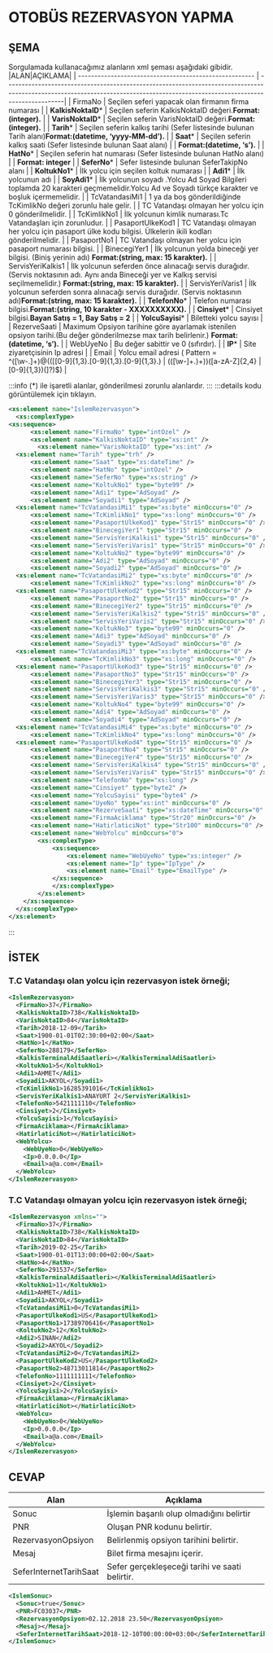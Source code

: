# OTOBÜS REZERVASYON YAPMA

## ŞEMA

Sorgulamada kullanacağımız alanların xml şeması aşağıdaki gibidir.
|ALAN|AÇIKLAMA|
| ------------------------------------------------------ | ------------------------------------------------------------------------------------------------------------------------------------------------------------------------------|
| FirmaNo                                                | Seçilen seferi yapacak olan firmanın firma numarası                                                                                                                           |
| **KalkisNoktaID***                                    | Seçilen seferin KalkisNoktaID değeri.**Format:(integer).**                                                                                                                      |
| **VarisNoktaID***                                     | Seçilen seferin VarisNoktaID değeri.**Format:(integer).**                                                                                                                       |
| **Tarih***                                            | Seçilen seferin kalkış tarihi (Sefer listesinde bulunan Tarih alanı)**Format:(datetime, ‘yyyy-MM-dd’).**                                                                        |
| **Saat***                                             | Seçilen seferin kalkış saati (Sefer listesinde bulunan Saat alanı)                                                                                                              |
| **Format:(datetime, ‘s’).**                            |
| **HatNo***                                            | Seçilen seferin hat numarası (Sefer listesinde bulunan HatNo alanı)                                                                                                             |
| **Format: integer**                                    |
| **SeferNo***                                          | Sefer listesinde bulunan SeferTakipNo alanı                                                                                                                                     |
| **KoltukNo1***                                        | İlk yolcu için seçilen koltuk numarası                                                                                                                                          |
| **Adi1***                                             | İlk yolcunun adı                                                                                                                                                                |
| **SoyAdi1***                                          | İlk yolcunun soyadı .Yolcu Ad Soyad Bilgileri toplamda 20 karakteri geçmemelidir.Yolcu Ad ve Soyadı türkçe karakter ve boşluk içermemelidir.                                    |
| TcVatandasiMi1                                         | 1 ya da boş gönderildiğinde TcKimlikNo değeri zorunlu hale gelir.                                                                                                               |
| TC Vatandaşı olmayan her yolcu için 0 gönderilmelidir. |
| TcKimlikNo1                                            | İlk yolcunun kimlik numarası.Tc Vatandaşları için zorunludur.                                                                                                                   |
| PasaportUlkeKod1                                       | TC Vatandaşı olmayan her yolcu için pasaport ülke kodu bilgisi. Ülkelerin ikili kodları gönderilmelidir.                                                                        |
| PasaportNo1                                            | TC Vatandaşı olmayan her yolcu için pasaport numarası bilgisi.                                                                                                                  |
| BinecegiYer1                                           | İlk yolcunun yolda bineceği yer bilgisi. (Biniş yerinin adı) **Format:(string, max: 15 karakter).**                                                                             |
| ServisYeriKalkis1                                      | İlk yolcunun seferden önce alınacağı servis durağıdır. (Servis noktasının adı. Aynı anda Bineceği yer ve Kalkış servisi seçilmemelidir.) **Format:(string, max: 15 karakter).** |
| ServisYeriVaris1                                       | İlk yolcunun seferden sonra alınacağı servis durağıdır. (Servis noktasının adı)**Format:(string, max: 15 karakter).**                                                           |
| **TelefonNo***                                        | Telefon numarası bilgisi.**Format:(string, 10 karakter - XXXXXXXXXX).**                                                                                                         |
| **Cinsiyet***                                         | Cinsiyet bilgisi.**Bayan Satış = 1, Bay Satış = 2**                                                                                                                             |
| **YolcuSayisi***                                      | Biletteki yolcu sayısı                                                                                                                                                          |
| RezerveSaati                                           | Maximum Opsiyon tarihine göre ayarlamak istenilen opsiyon tarihi.(Bu değer gönderilmezse max tarih belirlenir.) **Format:(datetime, ‘s’).**                                     |
| WebUyeNo                                               | Bu değer sabittir ve 0 (sıfırdır).                                                                                                                                              |
| **IP***                                               | Site ziyaretçisinin Ip adresi                                                                                                                                                   |
| Email                                                  | Yolcu email adresi ( Pattern = ^([\w-\.]+)@((\[[0-9]{1,3}\.[0-9]{1,3}\.[0-9]{1,3}\.)                                                                                            | (([\w-]+\.)+))([a-zA-Z]{2,4} | [0-9]{1,3})(\]?)$) |

:::info
(*) ile işaretli alanlar, gönderilmesi zorunlu alanlardır.
:::
:::details kodu görüntülemek için tıklayın.
```xml
<xs:element name="IslemRezervasyon">
  <xs:complexType>
<xs:sequence>
	  <xs:element name="FirmaNo" type="intOzel" />
	  <xs:element name="KalkisNoktaID" type="xs:int" />
        <xs:element name="VarisNoktaID" type="xs:int" />
  <xs:element name="Tarih" type="trh" />
	  <xs:element name="Saat" type="xs:dateTime" />
	  <xs:element name="HatNo" type="intOzel" />
	  <xs:element name="SeferNo" type="xs:string" />
	  <xs:element name="KoltukNo1" type="byte99" />
	  <xs:element name="Adi1" type="AdSoyad" />
	  <xs:element name="Soyadi1" type="AdSoyad" />
  <xs:element name="TcVatandasiMi1" type="xs:byte" minOccurs="0" />
	  <xs:element name="TcKimlikNo1" type="xs:long" minOccurs="0" />
  	  <xs:element name="PasaportUlkeKod1" type="Str15" minOccurs="0" />			  <xs:element name="PasaportNo1" type="Str15" minOccurs="0" />
	  <xs:element name="BinecegiYer1" type="Str15" minOccurs="0" />
	  <xs:element name="ServisYeriKalkis1" type="Str15" minOccurs="0" />
	  <xs:element name="ServisYeriVaris1" type="Str15" minOccurs="0" />
	  <xs:element name="KoltukNo2" type="byte99" minOccurs="0" />
	  <xs:element name="Adi2" type="AdSoyad" minOccurs="0" />
	  <xs:element name="Soyadi2" type="AdSoyad" minOccurs="0" />
  <xs:element name="TcVatandasiMi2" type="xs:byte" minOccurs="0" />
	  <xs:element name="TcKimlikNo2" type="xs:long" minOccurs="0" />
  <xs:element name="PasaportUlkeKod2" type="Str15" minOccurs="0" />
	  <xs:element name="PasaportNo2" type="Str15" minOccurs="0" />
	  <xs:element name="BinecegiYer2" type="Str15" minOccurs="0" />
	  <xs:element name="ServisYeriKalkis2" type="Str15" minOccurs="0" />
	  <xs:element name="ServisYeriVaris2" type="Str15" minOccurs="0" />
	  <xs:element name="KoltukNo3" type="byte99" minOccurs="0" />
	  <xs:element name="Adi3" type="AdSoyad" minOccurs="0" />
	  <xs:element name="Soyadi3" type="AdSoyad" minOccurs="0" />
  <xs:element name="TcVatandasiMi3" type="xs:byte" minOccurs="0" />
	  <xs:element name="TcKimlikNo3" type="xs:long" minOccurs="0" />
  <xs:element name="PasaportUlkeKod3" type="Str15" minOccurs="0" />
	  <xs:element name="PasaportNo3" type="Str15" minOccurs="0" />
	  <xs:element name="BinecegiYer3" type="Str15" minOccurs="0" />
	  <xs:element name="ServisYeriKalkis3" type="Str15" minOccurs="0" />
	  <xs:element name="ServisYeriVaris3" type="Str15" minOccurs="0" />
	  <xs:element name="KoltukNo4" type="byte99" minOccurs="0" />
	  <xs:element name="Adi4" type="AdSoyad" minOccurs="0" />
	  <xs:element name="Soyadi4" type="AdSoyad" minOccurs="0" />
  <xs:element name="TcVatandasiMi4" type="xs:byte" minOccurs="0" />
	  <xs:element name="TcKimlikNo4" type="xs:long" minOccurs="0" />
  <xs:element name="PasaportUlkeKod4" type="Str15" minOccurs="0" />
	  <xs:element name="PasaportNo4" type="Str15" minOccurs="0" />
	  <xs:element name="BinecegiYer4" type="Str15" minOccurs="0" />
	  <xs:element name="ServisYeriKalkis4" type="Str15" minOccurs="0" />
	  <xs:element name="ServisYeriVaris4" type="Str15" minOccurs="0" />
	  <xs:element name="TelefonNo" type="xs:long" />
	  <xs:element name="Cinsiyet" type="byte2" />
	  <xs:element name="YolcuSayisi" type="byte4" />
	  <xs:element name="UyeNo" type="xs:int" minOccurs="0" />
	  <xs:element name="RezerveSaati" type="xs:dateTime" minOccurs="0" />
	  <xs:element name="FirmaAciklama" type="Str20" minOccurs="0" />
	  <xs:element name="HatirlaticiNot" type="Str100" minOccurs="0" />
	  <xs:element name="WebYolcu" minOccurs="0">
	 	<xs:complexType>
			<xs:sequence>
				<xs:element name="WebUyeNo" type="xs:integer" />
				<xs:element name="Ip" type="IpType" />
				<xs:element name="Email" type="EmailType" />
			</xs:sequence>
			</xs:complexType>
		</xs:element>
	</xs:sequence>
  </xs:complexType>
</xs:element>
```
:::
## İSTEK

### T.C Vatandaşı olan yolcu için rezervasyon istek örneği;

```xml
<IslemRezervasyon>
  <FirmaNo>37</FirmaNo>
  <KalkisNoktaID>738</KalkisNoktaID>
  <VarisNoktaID>84</VarisNoktaID>
  <Tarih>2018-12-09</Tarih>
  <Saat>1900-01-01T02:30:00+02:00</Saat>
  <HatNo>1</HatNo>
  <SeferNo>288179</SeferNo>
  <KalkisTerminalAdiSaatleri></KalkisTerminalAdiSaatleri>
  <KoltukNo1>5</KoltukNo1>
  <Adi1>AHMET</Adi1>
  <Soyadi1>AKYOL</Soyadi1>
  <TcKimlikNo1>16285391016</TcKimlikNo1>
  <ServisYeriKalkis1>ANAYURT 2</ServisYeriKalkis1>
  <TelefonNo>5421111110</TelefonNo>
  <Cinsiyet>2</Cinsiyet>
  <YolcuSayisi>1</YolcuSayisi>
  <FirmaAciklama></FirmaAciklama>
  <HatirlaticiNot></HatirlaticiNot>
  <WebYolcu>
    <WebUyeNo>0</WebUyeNo>
    <Ip>0.0.0.0</Ip>
    <Email>a@a.com</Email>
  </WebYolcu>
</IslemRezervasyon>
```

### T.C Vatandaşı olmayan yolcu için rezervasyon istek örneği;

```xml
<IslemRezervasyon xmlns="">
  <FirmaNo>37</FirmaNo>
  <KalkisNoktaID>738</KalkisNoktaID>
  <VarisNoktaID>84</VarisNoktaID>
  <Tarih>2019-02-25</Tarih>
  <Saat>1900-01-01T13:00:00+02:00</Saat>
  <HatNo>4</HatNo>
  <SeferNo>291537</SeferNo>
  <KalkisTerminalAdiSaatleri></KalkisTerminalAdiSaatleri>
  <KoltukNo1>11</KoltukNo1>
  <Adi1>AHMET</Adi1>
  <Soyadi1>AKYOL</Soyadi1>
  <TcVatandasiMi1>0</TcVatandasiMi1>
  <PasaportUlkeKod1>US</PasaportUlkeKod1>
  <PasaportNo1>17389706416</PasaportNo1>
  <KoltukNo2>12</KoltukNo2>
  <Adi2>SINAN</Adi2>
  <Soyadi2>AKYOL</Soyadi2>
  <TcVatandasiMi2>0</TcVatandasiMi2>
  <PasaportUlkeKod2>US</PasaportUlkeKod2>
  <PasaportNo2>48713011814</PasaportNo2>
  <TelefonNo>1111111111</TelefonNo>
  <Cinsiyet>2</Cinsiyet>
  <YolcuSayisi>2</YolcuSayisi>
  <FirmaAciklama></FirmaAciklama>
  <HatirlaticiNot></HatirlaticiNot>
  <WebYolcu>
    <WebUyeNo>0</WebUyeNo>
    <Ip>0.0.0.0</Ip>
    <Email>a@a.com</Email>
  </WebYolcu>
</IslemRezervasyon>
```

## CEVAP
|Alan|Açıklama|
| ---------------------- | ---------------------------------------------- |
|Sonuc                  | İşlemin başarılı olup olmadığını belirtir      |
| PNR                    | Oluşan PNR kodunu belirtir.                    |
| RezervasyonOpsiyon     | Belirlenmiş opsiyon tarihini belirtir.         |
| Mesaj                  | Bilet firma mesajını içerir.                   |
| SeferInternetTarihSaat | Sefer gerçekleşeceği tarihi ve saati belirtir. |

```xml
<IslemSonuc>
  <Sonuc>true</Sonuc>
  <PNR>FC03037</PNR>
  <RezervasyonOpsiyon>02.12.2018 23.50</RezervasyonOpsiyon>
  <Mesaj></Mesaj>
  <SeferInternetTarihSaat>2018-12-10T00:00:00+03:00</SeferInternetTarihSaat>
</IslemSonuc>
```
